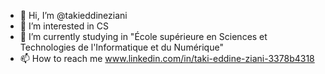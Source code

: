 - 👋 Hi, I’m @takieddineziani
- 👀 I’m interested in CS
- 🌱 I’m currently studying in "École supérieure en Sciences et Technologies de l'Informatique et du Numérique" 
- 📫 How to reach me www.linkedin.com/in/taki-eddine-ziani-3378b4318

<!---
takiziani/takiziani is a ✨ special ✨ repository because its `README.md` (this file) appears on your GitHub profile.
You can click the Preview link to take a look at your changes.
--->
